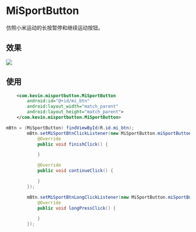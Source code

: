 # MiSportButton
仿照小米运动的长按暂停和继续运动按钮。
## 效果
![](https://github.com/Kevin-Stark/MiSportButton/blob/master/GIF/MiSportButton.gif)
## 使用
``` XML
    <com.kevin.misportbutton.MiSportButton
        android:id="@+id/mi_btn"
        android:layout_width="match_parent"
        android:layout_height="match_parent">
    </com.kevin.misportbutton.MiSportButton>
```
```Java
mBtn = (MiSportButton) findViewById(R.id.mi_btn);
		mBtn.setMiSportBtnClickListener(new MiSportButton.miSportButtonClickListener() {
			@Override
			public void finishClick() {

			}

			@Override
			public void continueClick() {

			}
		});

		mBtn.setMiSportBtnLongClickListener(new MiSportButton.miSportButtonLongClickListener() {
			@Override
			public void longPressClick() {

			}
		});
```
